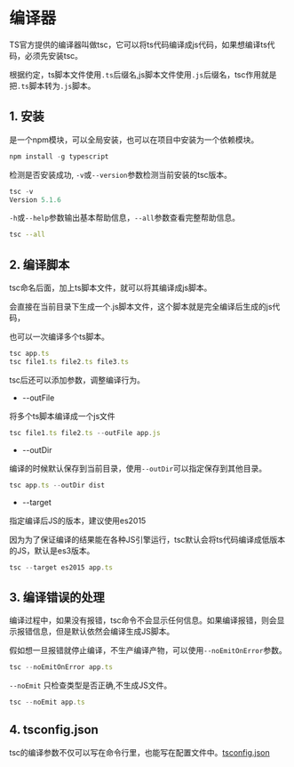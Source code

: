 # 编译器

TS官方提供的编译器叫做tsc，它可以将ts代码编译成js代码，如果想编译ts代码，必须先安装tsc。

根据约定，ts脚本文件使用`.ts`后缀名,js脚本文件使用`.js`后缀名，tsc作用就是把`.ts`脚本转为`.js`脚本。

## &#x20;1. 安装

是一个npm模块，可以全局安装，也可以在项目中安装为一个依赖模块。

```js
npm install -g typescript
```

检测是否安装成功, `-v`或`--version`参数检测当前安装的tsc版本。

```js
tsc -v
Version 5.1.6
```

`-h`或`--help`参数输出基本帮助信息，`--all`参数查看完整帮助信息。

```bash
tsc --all
```

## &#x20;2. 编译脚本

tsc命名后面，加上ts脚本文件，就可以将其编译成js脚本。

会直接在当前目录下生成一个.js脚本文件，这个脚本就是完全编译后生成的js代码，

也可以一次编译多个ts脚本。

```js
tsc app.ts
tsc file1.ts file2.ts file3.ts
```

tsc后还可以添加参数，调整编译行为。

*   \--outFile

将多个ts脚本编译成一个js文件

```js
tsc file1.ts file2.ts --outFile app.js
```

*   \--outDir

编译的时候默认保存到当前目录，使用`--outDir`可以指定保存到其他目录。

```js
tsc app.ts --outDir dist
```

*   \--target&#x20;

指定编译后JS的版本，建议使用es2015

因为为了保证编译的结果能在各种JS引擎运行，tsc默认会将ts代码编译成低版本的JS，默认是es3版本。

```js
tsc --target es2015 app.ts
```

## &#x20;3. 编译错误的处理

编译过程中，如果没有报错，tsc命令不会显示任何信息。如果编译报错，则会显示报错信息，但是默认依然会编译生成JS脚本。

假如想一旦报错就停止编译，不生产编译产物，可以使用`--noEmitOnError`参数。

```js
tsc --noEmitOnError app.ts
```

`--noEmit` 只检查类型是否正确,不生成JS文件。

```js
tsc --noEmit app.ts
```

## 4. tsconfig.json

tsc的编译参数不仅可以写在命令行里，也能写在配置文件中。[tsconfig.json](./tsconfig.md)

